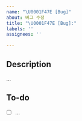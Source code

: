```yaml
---
name: "\U0001F47E [Bug]"
about: 버그 수정
title: "\U0001F47E [Bug]:"
labels: ''
assignees: ''

---
```


## Description
…

## To-do
- [ ] …
